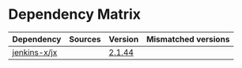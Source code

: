 # Dependency Matrix

Dependency | Sources | Version | Mismatched versions
---------- | ------- | ------- | -------------------
[jenkins-x/jx](https://github.com/jenkins-x/jx.git) |  | [2.1.44](https://github.com/jenkins-x/jx/releases/tag/v2.1.44) | 

